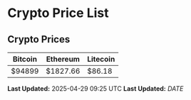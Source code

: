 # Crypto Price List

## Crypto Prices
| Bitcoin | Ethereum | Litecoin |
| ------- | -------- | -------- |
| $94899 | $1827.66 | $86.18 |
**Last Updated:** 2025-04-29 09:25 UTC
**Last Updated:** $DATE$
